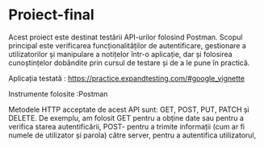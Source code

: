 # Proiect-final
Acest proiect este destinat testării API-urilor folosind Postman. Scopul principal este verificarea funcționalităților de autentificare, gestionare a utilizatorilor și manipulare a notițelor într-o aplicație, dar și folosirea cunoștințelor dobândite prin cursul de testare și de a le pune în practică. 

Aplicația testată : https://practice.expandtesting.com/#google_vignette

Instrumente folosite :Postman

Metodele HTTP acceptate de acest API sunt: GET, POST, PUT, PATCH și DELETE. De exemplu, am folosit GET pentru  a obține date sau pentru a verifica starea autentificării, POST- pentru  a trimite informații  (cum ar fi numele de utilizator și parola) către server, pentru a autentifica utilizatorul, 
